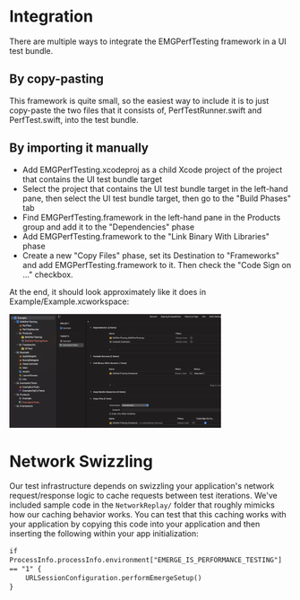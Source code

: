 # Integration

There are multiple ways to integrate the EMGPerfTesting framework in a UI test bundle.

## By copy-pasting

This framework is quite small, so the easiest way to include it is to just copy-paste the two files that it consists of, PerfTestRunner.swift and PerfTest.swift, into the test bundle.

## By importing it manually

- Add EMGPerfTesting.xcodeproj as a child Xcode project of the project that contains the UI test bundle target
- Select the project that contains the UI test bundle target in the left-hand pane, then select the UI test bundle target, then go to the "Build Phases" tab
- Find EMGPerfTesting.framework in the left-hand pane in the Products group and add it to the "Dependencies" phase
- Add EMGPerfTesting.framework to the "Link Binary With Libraries" phase
- Create a new "Copy Files" phase, set its Destination to "Frameworks" and add EMGPerfTesting.framework to it. Then check the "Code Sign on ..." checkbox.

At the end, it should look approximately like it does in Example/Example.xcworkspace:

<img src="misc/screenshot.png" width="75%">

# Network Swizzling

Our test infrastructure depends on swizzling your application's network request/response logic to cache requests between test iterations. We've included sample code in the `NetworkReplay/` folder that roughly mimicks how our caching behavior works. You can test that this caching works with your application by copying this code into your application and then inserting the following within your app initialization:

```
if ProcessInfo.processInfo.environment["EMERGE_IS_PERFORMANCE_TESTING"] == "1" {
    URLSessionConfiguration.performEmergeSetup()
}
```
